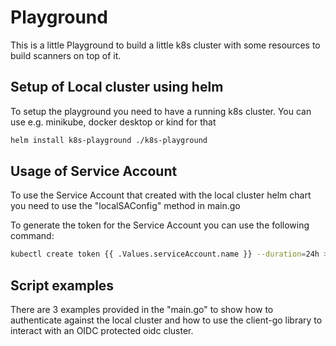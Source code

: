 # Playground 

This is a little Playground to build a little k8s cluster with some resources to build scanners on top of it.

## Setup of Local cluster using helm

To setup the playground you need to have a running k8s cluster. You can use e.g. minikube, docker desktop or kind for that

```bash
helm install k8s-playground ./k8s-playground
```

## Usage of Service Account 

To use the Service Account that created with the local cluster helm chart you need to use the "localSAConfig" method in main.go

To generate the token for the Service Account you can use the following command:

```bash
kubectl create token {{ .Values.serviceAccount.name }} --duration=24h > ./my_token
```

## Script examples

There are 3 examples provided in the "main.go" to show how to authenticate against the local cluster and how to use the client-go library to interact with an OIDC protected oidc cluster.

